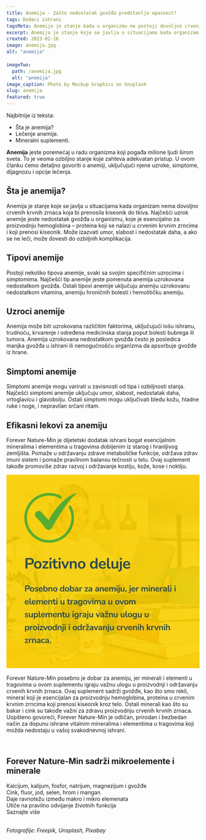 ```yaml
---
title: Anemija - Zašto nedostatak gvožđa predstavlja opasnost?
tags: Dodaci ishrani
tagsMeta: Anemija je stanje kada u organizmu ne postoji dovoljno crvenih krvnih zrnaca. Predupredite anemiju na prirodan način - upotrebom kapsula sa gvožđem, kao što su Forever Living Nature Min.
excerpt: Anemija je stanje koje se javlja u situacijama kada organizam nema dovoljno crvenih krvnih zrnaca koja bi prenosila kiseonik do tkiva.
created: 2023-02-16
image: anemija.jpg
alt: "anemija"

imageTwo:
  path: /anemija.jpg
  alt: "anemija"
image_caption: Photo by Mockup Graphics on Unsplash
slug: anemija
featured: true
---
```



<div class="text-component line-height-lg v-space-md">

<div class="tldr-box">
  <div class="tldr-box__content">
	<span class="text-base font-bold">Najbitnije iz teksta:</span>
    <ul class="list list--ul margin-top-sm margin-bottom-0">
      <li>Šta je anemija?</li>
      <li>Lečenje anemije.</li>
      <li>Mineralni suplementi.</li>
    </ul>
  </div>
</div>

**Anemija** jeste poremećaj u radu organizma koji pogađa milione ljudi širom sveta. To je veoma ozbiljno stanje koje zahteva adekvatan pristup. U ovom članku ćemo detaljno govoriti o anemiji, uključujući njene uzroke, simptome, dijagnozu i opcije lečenja.

## Šta je anemija?

Anemija je stanje koje se javlja u situacijama kada organizam nema dovoljno crvenih krvnih zrnaca koja bi prenosila kiseonik do tkiva. Najčešći uzrok anemije jeste nedostatak gvožđa u organizmu, koje je esencijalno za proizvodnju hemoglobina – proteina koji se nalazi u crvenim krvnim zrncima i koji prenosi kiseonik. Može izazvati umor, slabost i nedostatak daha, a ako se ne leči, može dovesti do ozbiljnih komplikacija. 

## Tipovi anemije

Postoji nekoliko tipova anemije, svaki sa svojim specifičnim uzrocima i simptomima. Najčešći tip anemije jeste pomenuta anemija uzrokovana nedostatkom gvožđa. Ostali tipovi anemije uključuju anemiju uzrokovanu nedostatkom vitamina, anemiju hroničnih bolesti i hemolitičku anemiju.

## Uzroci anemije

Anemija može biti uzrokovana različitim faktorima, uključujući lošu ishranu, trudnoću, krvarenje i određena medicinska stanja poput bolesti bubrega ili tumora. Anemija uzrokovana nedostatkom gvožđa često je posledica manjka gvožđa u ishrani ili nemogućnošću organizma da apsorbuje gvožđe iz hrane.

## Simptomi anemije

Simptomi anemije mogu varirati u zavisnosti od tipa i ozbiljnosti stanja. Najčešći simptomi anemije uključuju umor, slabost, nedostatak daha, vrtoglavicu i glavobolju. Ostali simptomi mogu uključivati bledu kožu, hladne ruke i noge, i nepravilan srčani ritam.

## Efikasni lekovi za anemiju

Forever Nature-Min je dijetetski dodatak ishrani bogat esencijalnim mineralima i elementima u tragovima dobijenim iz starog i hranljivog zemljišta. Pomaže u održavanju zdrave metaboličke funkcije, održava zdrav imuni sistem i pomaže pravilnom balansu tečnosti u telu. Ovaj suplement takođe promoviše zdrav razvoj i održavanje kostiju, kože, kose i noktiju.

![efikasan lek za anemiju](./images/forever_min.jpg)

Forever Nature-Min posebno je dobar za anemiju, jer minerali i elementi u tragovima u ovom suplementu igraju važnu ulogu u proizvodnji i održavanju crvenih krvnih zrnaca. Ovaj suplement sadrži gvožđe, kao što smo rekli, mineral koji je esencijalan za proizvodnju hemoglobina, proteina u crvenim krvnim zrncima koji prenosi kiseonik kroz telo. Ostali minerali kao što su bakar i cink su takođe važni za zdravu proizvodnju crvenih krvnih zrnaca.
Uopšteno govoreći, Forever Nature-Min je odličan, prirodan i bezbedan način za dopunu ishrane vitalnim mineralima i elementima u tragovima koji možda nedostaju u vašoj svakodnevnoj ishrani. 


<br>

<div class="text-component__block padding-y-md padding-x-md radius-lg margin-top-md bg-white">
	<div class="grid gap-sm">
		<div class="col-4@md">
			<g-image class="" src="~/assets/img/nature_min_2.png" alt="prirodni preparat za anemiju"></g-image>
		</div>
		<div class="col-8@md">
			<div class="flex flex-wrap gap-sm items-center">
				<div class="">
					<h2 class="text-lg">Forever Nature-Min sadrži mikroelemente i minerale</h2>
				</div>
        <div class="grid margin-bottom-lg gap-xxs">
					<div class="flex items-center text-sm">
						<g-image style="width: auto !important;" class="margin-left-important" src="~/assets/img/check.svg"></g-image>
							Kalcijum, kalijum, fosfor, natrijum, magnezijum i gvožđe
					</div>
          <div class="flex items-center text-sm">
						<g-image style="width: auto !important;" class="margin-left-important" src="~/assets/img/check.svg"></g-image>
						  Cink, fluor, jod, selen, hrom i mangan
					</div>
          <div class="flex items-center text-sm">
						<g-image style="width: auto !important;" class="margin-left-important" src="~/assets/img/check.svg"></g-image>
							Daje ravnotežu između makro i mikro elemenata
					</div>
          <div class="flex items-center text-sm">
						<g-image style="width: auto !important;" class="margin-left-important" src="~/assets/img/check.svg"></g-image>
							Utiče na pravilno odvijanje životnih funkcija
					</div>
				</div>
			</div>
			<div class="flex gap-md@sm gap-md flex-column flex-row@sm padding-top-lg justify-between@sm items-center">
				<g-link to="/dodaci-ishrani/minerali-forever-living/" class="kupiteCTA btn btn--primary flex-grow center-between@lg justify-center btn--md">
					Saznajte više
				</g-link>
				<g-image style="width: auto !important;" class="" src="~/assets/img/logo-futer.png"></g-image>
			</div>
		</div>
	</div>
</div>

<br>


_Fotografije: Freepik, Unsplash, Pixabay_


</div>